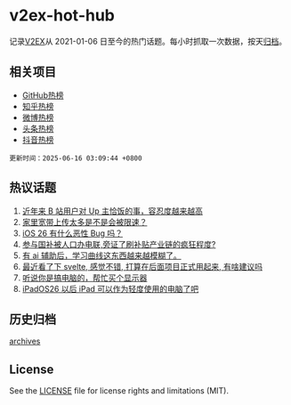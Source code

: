 # v2ex-hot-hub

 记录[V2EX](https://www.v2ex.com/)从 2021-01-06 日至今的热门话题。每小时抓取一次数据，按天[归档](archives)。
 
 ## 相关项目

- [GitHub热榜](https://github.com/lonnyzhang423/github-hot-hub)
- [知乎热榜](https://github.com/lonnyzhang423/zhihu-hot-hub)
- [微博热榜](https://github.com/lonnyzhang423/weibo-hot-hub)
- [头条热榜](https://github.com/lonnyzhang423/toutiao-hot-hub)
- [抖音热榜](https://github.com/lonnyzhang423/douyin-hot-hub)


 `更新时间：2025-06-16 03:09:44 +0800`

## 热议话题

1. [近年来 B 站用户对 Up 主恰饭的事，容忍度越来越高](https://www.v2ex.com/t/1138643)
1. [家里宽带上传太多是不是会被限速？](https://www.v2ex.com/t/1138678)
1. [iOS 26 有什么恶性 Bug 吗？](https://www.v2ex.com/t/1138653)
1. [参与国补被人口办电联,旁证了刷补贴产业链的疯狂程度?](https://www.v2ex.com/t/1138674)
1. [有 ai 辅助后，学习曲线这东西越来越模糊了。](https://www.v2ex.com/t/1138632)
1. [最近看了下 svelte, 感觉不错, 打算在后面项目正式用起来, 有啥建议吗](https://www.v2ex.com/t/1138660)
1. [听说你是搞电脑的，帮忙买个显示器](https://www.v2ex.com/t/1138695)
1. [iPadOS26 以后 iPad 可以作为轻度使用的电脑了吧](https://www.v2ex.com/t/1138701)

## 历史归档

[archives](archives)

## License

See the [LICENSE](LICENSE) file for license rights and limitations (MIT).
